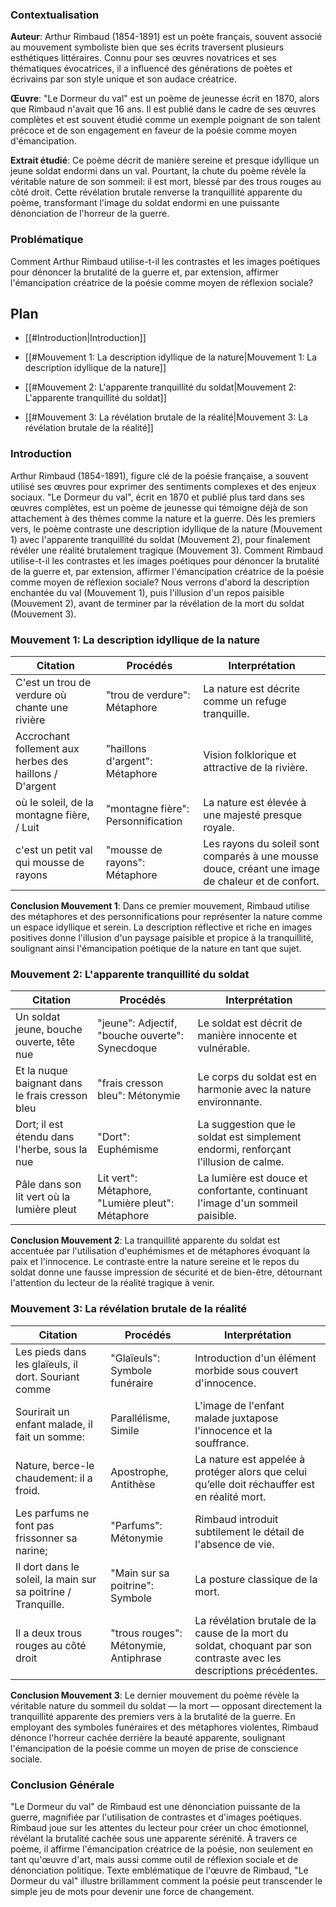 ### Contextualisation

**Auteur**: Arthur Rimbaud (1854-1891) est un poète français, souvent associé au mouvement symboliste bien que ses écrits traversent plusieurs esthétiques littéraires. Connu pour ses œuvres novatrices et ses thématiques évocatrices, il a influencé des générations de poètes et écrivains par son style unique et son audace créatrice.

**Œuvre**: "Le Dormeur du val" est un poème de jeunesse écrit en 1870, alors que Rimbaud n'avait que 16 ans. Il est publié dans le cadre de ses œuvres complètes et est souvent étudié comme un exemple poignant de son talent précoce et de son engagement en faveur de la poésie comme moyen d'émancipation.

**Extrait étudié**: Ce poème décrit de manière sereine et presque idyllique un jeune soldat endormi dans un val. Pourtant, la chute du poème révèle la véritable nature de son sommeil: il est mort, blessé par des trous rouges au côté droit. Cette révélation brutale renverse la tranquillité apparente du poème, transformant l'image du soldat endormi en une puissante dénonciation de l'horreur de la guerre.

### Problématique

Comment Arthur Rimbaud utilise-t-il les contrastes et les images poétiques pour dénoncer la brutalité de la guerre et, par extension, affirmer l'émancipation créatrice de la poésie comme moyen de réflexion sociale?

## Plan

- [[#Introduction|Introduction]]

- [[#Mouvement 1: La description idyllique de la nature|Mouvement 1: La description idyllique de la nature]]

- [[#Mouvement 2: L'apparente tranquillité du soldat|Mouvement 2: L'apparente tranquillité du soldat]]

- [[#Mouvement 3: La révélation brutale de la réalité|Mouvement 3: La révélation brutale de la réalité]]

### Introduction

Arthur Rimbaud (1854-1891), figure clé de la poésie française, a souvent utilisé ses œuvres pour exprimer des sentiments complexes et des enjeux sociaux. "Le Dormeur du val", écrit en 1870 et publié plus tard dans ses œuvres complètes, est un poème de jeunesse qui témoigne déjà de son attachement à des thèmes comme la nature et la guerre. Dès les premiers vers, le poème contraste une description idyllique de la nature (Mouvement 1) avec l'apparente tranquillité du soldat (Mouvement 2), pour finalement révéler une réalité brutalement tragique (Mouvement 3). Comment Rimbaud utilise-t-il les contrastes et les images poétiques pour dénoncer la brutalité de la guerre et, par extension, affirmer l'émancipation créatrice de la poésie comme moyen de réflexion sociale? Nous verrons d'abord la description enchantée du val (Mouvement 1), puis l'illusion d'un repos paisible (Mouvement 2), avant de terminer par la révélation de la mort du soldat (Mouvement 3).

### Mouvement 1: La description idyllique de la nature

| Citation                                                | Procédés                           | Interprétation                                                                                    |
| ------------------------------------------------------- | ---------------------------------- | ------------------------------------------------------------------------------------------------- |
| C'est un trou de verdure où chante une rivière          | "trou de verdure": Métaphore       | La nature est décrite comme un refuge tranquille.                                                 |
| Accrochant follement aux herbes des haillons / D'argent | "haillons d'argent": Métaphore     | Vision folklorique et attractive de la rivière.                                                   |
| où le soleil, de la montagne fière, / Luit              | "montagne fière": Personnification | La nature est élevée à une majesté presque royale.                                                |
| c'est un petit val qui mousse de rayons                 | "mousse de rayons": Métaphore      | Les rayons du soleil sont comparés à une mousse douce, créant une image de chaleur et de confort. |

**Conclusion Mouvement 1**: Dans ce premier mouvement, Rimbaud utilise des métaphores et des personnifications pour représenter la nature comme un espace idyllique et serein. La description réflective et riche en images positives donne l'illusion d'un paysage paisible et propice à la tranquillité, soulignant ainsi l'émancipation poétique de la nature en tant que sujet.

### Mouvement 2: L'apparente tranquillité du soldat

| Citation                                        | Procédés                                         | Interprétation                                                                      |
| ----------------------------------------------- | ------------------------------------------------ | ----------------------------------------------------------------------------------- |
| Un soldat jeune, bouche ouverte, tête nue       | "jeune": Adjectif, "bouche ouverte": Synecdoque  | Le soldat est décrit de manière innocente et vulnérable.                            |
| Et la nuque baignant dans le frais cresson bleu | "frais cresson bleu": Métonymie                  | Le corps du soldat est en harmonie avec la nature environnante.                     |
| Dort; il est étendu dans l'herbe, sous la nue   | "Dort": Euphémisme                               | La suggestion que le soldat est simplement endormi, renforçant l’illusion de calme. |
| Pâle dans son lit vert où la lumière pleut      | Lit vert": Métaphore, "Lumière pleut": Métaphore | La lumière est douce et confortante, continuant l'image d'un sommeil paisible.      |

**Conclusion Mouvement 2**: La tranquillité apparente du soldat est accentuée par l'utilisation d'euphémismes et de métaphores évoquant la paix et l'innocence. Le contraste entre la nature sereine et le repos du soldat donne une fausse impression de sécurité et de bien-être, détournant l'attention du lecteur de la réalité tragique à venir.

### Mouvement 3: La révélation brutale de la réalité

| Citation                                                      | Procédés                              | Interprétation                                                                                                        |
| ------------------------------------------------------------- | ------------------------------------- | --------------------------------------------------------------------------------------------------------------------- |
| Les pieds dans les glaïeuls, il dort. Souriant comme          | "Glaïeuls": Symbole funéraire         | Introduction d'un élément morbide sous couvert d'innocence.                                                           |
| Sourirait un enfant malade, il fait un somme:                 | Parallélisme, Simile                  | L'image de l'enfant malade juxtapose l'innocence et la souffrance.                                                    |
| Nature, berce-le chaudement: il a froid.                      | Apostrophe, Antithèse                 | La nature est appelée à protéger alors que celui qu’elle doit réchauffer est en réalité mort.                         |
| Les parfums ne font pas frissonner sa narine;                 | "Parfums": Métonymie                  | Rimbaud introduit subtilement le détail de l'absence de vie.                                                          |
| Il dort dans le soleil, la main sur sa poitrine / Tranquille. | "Main sur sa poitrine": Symbole       | La posture classique de la mort.                                                                                      |
| Il a deux trous rouges au côté droit                          | "trous rouges": Métonymie, Antiphrase | La révélation brutale de la cause de la mort du soldat, choquant par son contraste avec les descriptions précédentes. |

**Conclusion Mouvement 3**: Le dernier mouvement du poème révèle la véritable nature du sommeil du soldat — la mort — opposant directement la tranquillité apparente des premiers vers à la brutalité de la guerre. En employant des symboles funéraires et des métaphores violentes, Rimbaud dénonce l'horreur cachée derrière la beauté apparente, soulignant l'émancipation de la poésie comme un moyen de prise de conscience sociale.

### Conclusion Générale

"Le Dormeur du val" de Rimbaud est une dénonciation puissante de la guerre, magnifiée par l'utilisation de contrastes et d'images poétiques. Rimbaud joue sur les attentes du lecteur pour créer un choc émotionnel, révélant la brutalité cachée sous une apparente sérénité. À travers ce poème, il affirme l'émancipation créatrice de la poésie, non seulement en tant qu'œuvre d'art, mais aussi comme outil de réflexion sociale et de dénonciation politique. Texte emblématique de l'œuvre de Rimbaud, "Le Dormeur du val" illustre brillamment comment la poésie peut transcender le simple jeu de mots pour devenir une force de changement.